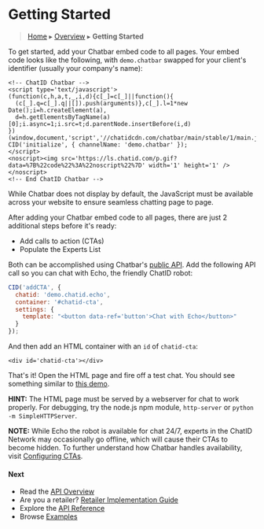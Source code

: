 Getting Started
===============

> [Home](index.md) ▸ [Overview](index.md#Overview) ▸ **Getting Started**

To get started, add your Chatbar embed code to all pages. Your embed code looks like the
following, with `demo.chatbar` swapped for your client's identifier (usually your
company's name):

```
<!-- ChatID Chatbar -->
<script type='text/javascript'>
(function(c,h,a,t,_,i,d){c[_]=c[_]||function(){
  (c[_].q=c[_].q||[]).push(arguments)},c[_].l=1*new Date();i=h.createElement(a),
  d=h.getElementsByTagName(a)[0];i.async=1;i.src=t;d.parentNode.insertBefore(i,d)
})(window,document,'script','//chatidcdn.com/chatbar/main/stable/1/main.js','CID');
CID('initialize', { channelName: 'demo.chatbar' });
</script>
<noscript><img src='https://ls.chatid.com/p.gif?data=%7B%22code%22%3A%22noscript%22%7D' width='1' height='1' /></noscript>
<!-- End ChatID Chatbar -->
```

While Chatbar does not display by default, the JavaScript must be available across your
website to ensure seamless chatting page to page.

After adding your Chatbar embed code to all pages, there are just 2 additional steps
before it's ready:

* Add calls to action (CTAs)
* Populate the Experts List

Both can be accomplished using Chatbar's [public API](public-api-overview.md). Add the
following API call so you can chat with Echo, the friendly ChatID robot:

```javascript
CID('addCTA', {
  chatid: 'demo.chatid.echo',
  container: '#chatid-cta',
  settings: {
    template: "<button data-ref='button'>Chat with Echo</button>"
  }
});
```

And then add an HTML container with an `id` of `chatid-cta`:

```
<div id='chatid-cta'></div>
```

That's it! Open the HTML page and fire off a test chat. You should see something similar
to [this demo](http://demo.chatid.com/chatbar/docs-echo/index.html).

**HINT:** The HTML page must be served by a webserver for chat to work properly. For
debugging, try the node.js npm module, `http-server` or `python -m SimpleHTTPServer`.

**NOTE:** While Echo the robot is available for chat 24/7, experts in the ChatID Network
may occasionally go offline, which will cause their CTAs to become hidden. To further
understand how Chatbar handles availability, visit
[Configuring CTAs](public-api-overview.md#Configuring_CTAs).

#### Next

* Read the [API Overview](public-api-overview.md)
* Are you a retailer? [Retailer Implementation Guide](retailer-implementation.md)
* Explore the [API Reference](public-api-reference.md)
* Browse [Examples](demos.md)
